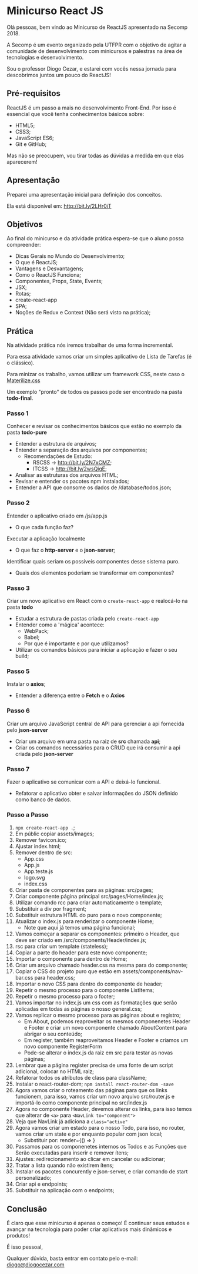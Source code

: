 # Minicurso React JS

Olá pessoas, bem vindo ao Minicurso de ReactJS apresentado na Secomp 2018.

A Secomp é um evento organizado pela UTFPR com o objetivo de agitar a comunidade de desenvolvimento com minicursos e palestras na área de tecnologias e desenvolvimento.

Sou o professor Diogo Cezar, e estarei com vocês nessa jornada para descobrimos juntos um pouco do ReactJS!

## Pré-requisitos

ReactJS é um passo a mais no desenvolvimento Front-End. Por isso é essencial que você tenha conhecimentos básicos sobre:
* HTML5;
* CSS3;
* JavaScript ES6;
* Git e GitHub;

Mas não se preocupem, vou tirar todas as dúvidas a medida em que elas aparecerem!

## Apresentação

Preparei uma apresentação inicial para definição dos conceitos.

Ela está disponível em: http://bit.ly/2LHr0jT

## Objetivos

Ao final do minicurso e da atividade prática espera-se que o aluno possa compreender:

* Dicas Gerais no Mundo do Desenvolvimento;
* O que é ReactJS;
* Vantagens e Desvantagens;
* Como o ReactJS Funciona;
* Componentes, Props, State, Events;
* JSX;
* Rotas;
* create-react-app
* SPA;
* Noções de Redux e Context (Não será visto na prática);

## Prática

Na atividade prática nós iremos trabalhar de uma forma incremental.

Para essa atividade vamos criar um simples aplicativo de Lista de Tarefas (é o clássico).

Para minizar os trabalho, vamos utilizar um framework CSS, neste caso o [Materilize.css](https://materializecss.com/)

Um exemplo "pronto" de todos os passos pode ser encontrado na pasta __todo-final__.

### Passo 1

Conhecer e revisar os conhecimentos básicos que estão no exemplo da pasta __todo-pure__

* Entender a estrutura de arquivos;
* Entender a separação dos arquivos por componentes;
	* Recomendações de Estudo:
		* RSCSS -> http://bit.ly/2N7xCMZ;
		* ITCSS -> http://bit.ly/2wsQigE;
* Analisar as estruturas dos arquivos HTML;
* Revisar e entender os pacotes npm instalados;
* Entender a API que consome os dados de /database/todos.json;

### Passo 2

Entender o aplicativo criado em /js/app.js

* O que cada função faz?

Executar a aplicação localmente

* O que faz o __http-server__ e o __json-server__;

Identificar quais seriam os possíveis componentes desse sistema puro.

* Quais dos elementos poderiam se transformar em componentes?

### Passo 3

Criar um novo aplicativo em React com o ```create-react-app``` e realocá-lo na pasta __todo__

* Estudar a estrutura de pastas criada pelo ```create-react-app```
* Entender como a 'mágica' acontece:
	* WebPack;
	* Babel;
	* Por que é importante e por que utilizamos?
* Utilizar os comandos básicos para iniciar a aplicação e fazer o seu build;

### Passo 5

Instalar o __axios__;

* Entender a diferença entre o __Fetch__ e o __Axios__

### Passo 6

Criar um arquivo JavaScript central de API para gerenciar a api fornecida pelo __json-server__

* Criar um arquivo em uma pasta na raiz de __src__ chamada __api__;
* Criar os comandos necessários para o CRUD que irá consumir a api criada pelo __json-server__

### Passo 7

Fazer o aplicativo se comunicar com a API e deixá-lo funcional.

* Refatorar o aplicativo obter e salvar informações do JSON definido como banco de dados.

### Passo a Passo

1. ```npx create-react-app .```;
2. Em públic copiar assets/images;
3. Remover favicon.ico;
4. Ajustar index.html;
5. Remover dentro de src:
	* App.css
	* App.js
	* App.teste.js
	* logo.svg
	* index.css
6. Criar pasta de componentes para as páginas: src/pages;
7. Criar componente página principal src/pages/Home/index.js;
8. Utilizar comando rcc para criar automaticamente o template;
9. Substituir a div por fragment;
10. Substituir estrutura HTML do puro para o novo componente;
11. Atualizar o index.js para renderizar o componente Home;
	* Note que aqui já temos uma página funcional;
12. Vamos começar a separar os componentes: primeiro o Header, que deve ser criado em /src/components/Header/index.js;
13. rsc para criar um template (stateless);
14. Copiar a parte do header para este novo componente;
15. Importar o componente para dentro de Home;
16. Criar um arquivo chamado header.css na mesma para do componente;
17. Copiar o CSS do projeto puro que estão em assets/components/nav-bar.css para header.css;
18. Importar o novo CSS para dentro do componente de header;
19. Repetir o mesmo processo para o componente ListItems;
20. Repetir o mesmo processo para o footer;
21. Vamos importar no index.js um css com as formatações que serão aplicadas em todas as páginas o nosso general.css;
22. Vamos replicar o mesmo processo para as páginas about e registro;
	* Em About, podemos reaproveitar os mesmos componenetes Header e Footer e criar um novo componente chamado AboutContent para abrigar o seu conteúdo;
	* Em register, também reaproveitamos Header e Footer e criamos um novo componente RegisterForm
	* Pode-se alterar o index.js da raiz em src para testar as novas páginas;
23. Lembrar que a página register precisa de uma fonte de um script adicional, colocar no HTML raiz;
24. Refatorar todos os atributos de class para className;
25. Instalar o react-router-dom;
	```npm install react-router-dom -save```
25. Agora vamos criar o roteamento das páginas para que os links funcionem, para isso, vamos criar um novo arquivo src/router.js  e importá-lo como componente principal no src/index.js
26. Agora no componente Header, devemos alterar os links, para isso temos que alterar de ```<a>``` para ```<NavLink to="component">```
27. Veja que NavLink já adiciona a ```class="active"```
28. Agora vamos criar um estado para o nosso Todo, para isso, no router, vamos criar um state e por enquanto popular com json local;
	* Substituir por: render={() => <Home todos={this.props.todos} />}
29. Passamos para os componenetes internos os Todos e as Funções que Serão executadas para inserir e remover ítens;
30. Ajustes: redirecionamento ao clicar em cancelar ou adicionar;
31. Tratar a lista quando não existirem ítens;
32. Instalar os pacotes concurently e json-server, e criar comando de start personalizado;
33. Criar api e endpoints;
34. Substituir na aplicação com o endpoints;

## Conclusão

É claro que esse minicurso é apenas o começo! É continuar seus estudos e avançar na tecnologia para poder criar aplicativos mais dinâmicos e produtos!

É isso pessoal,

Qualquer dúvida, basta entrar em contato pelo e-mail: diogo@diogocezar.com
